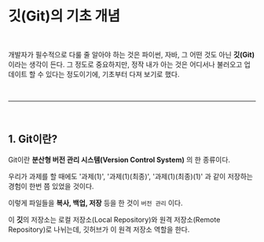 # 깃(Git)의 기초 개념

<br>

개발자가 필수적으로 다룰 줄 알아야 하는 것은 파이썬, 자바, 그 어떤 것도 아닌 **깃(Git)** 이라는 생각이 든다. 그 정도로 중요하지만, 정작 내가 아는 것은 어디서나 불러오고 업데이트 할 수 있다는 정도이기에, 기초부터 다져 보기로 했다.

<br>

---

<br>

## 1. Git이란?

Git이란 **분산형 버전 관리 시스템(Version Control System)** 의 한 종류이다.

우리가 과제를 할 때에도 '과제(1)', '과제(1)(최종)', '과제(1)(최종)(1)' 과 같이 저장하는 경험이 한번 쯤 있었을 것이다.

이렇게 파일들을 **복사, 백업, 저장** 등을 한 것이 `버전 관리` 이다.

이 **깃**의 저장소는 로컬 저장소(Local Repository)와 원격 저장소(Remote Repository)로 나뉘는데, 깃허브가 이 원격 저장소 역할을 한다.

